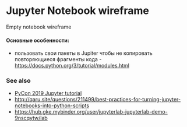 # Jupyter Notebook wireframe
Empty notebook wireframe

#### Основные особенности:
* пользовать свои пакеты в Jupiter чтобы не копировать повторяющиеся фрагменты кода - https://docs.python.org/3/tutorial/modules.html

### See also

* [PyCon 2019 Jupyter tutorial](https://github.com/ipython/ipython-in-depth)
* http://qaru.site/questions/211499/best-practices-for-turning-jupyter-notebooks-into-python-scripts
* https://hub.gke.mybinder.org/user/jupyterlab-jupyterlab-demo-9nscqytw/lab
